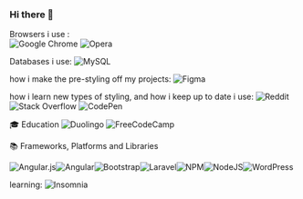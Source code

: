 ### Hi there 👋

<!--
**liamvdm2/liamvdm2** is a ✨ _special_ ✨ repository because its `README.md` (this file) appears on your GitHub profile.

Here are some ideas to get you started:

- 🔭 I’m currently working on ...
- 🌱 I’m currently learning ...
- 👯 I’m looking to collaborate on ...
- 🤔 I’m looking for help with ...
- 💬 Ask me about ...
- 📫 How to reach me: ...
- 😄 Pronouns: ...
- ⚡ Fun fact: ...
-->

Browsers i use :
<br>
![Google Chrome](https://img.shields.io/badge/Google%20Chrome-4285F4?style=for-the-badge&logo=GoogleChrome&logoColor=white) ![Opera](https://img.shields.io/badge/Opera-FF1B2D?style=for-the-badge&logo=Opera&logoColor=white)

Databases i use:
![MySQL](https://img.shields.io/badge/mysql-%2300f.svg?style=for-the-badge&logo=mysql&logoColor=white)

how i make the pre-styling off my projects:
![Figma](https://img.shields.io/badge/figma-%23F24E1E.svg?style=for-the-badge&logo=figma&logoColor=white)

how i learn new types of styling, and how i keep up to date i use:
![Reddit](https://img.shields.io/badge/Reddit-%23FF4500.svg?style=for-the-badge&logo=Reddit&logoColor=white) ![Stack Overflow](https://img.shields.io/badge/-Stackoverflow-FE7A16?style=for-the-badge&logo=stack-overflow&logoColor=white) ![CodePen](https://img.shields.io/badge/Codepen-000000?style=for-the-badge&logo=codepen&logoColor=white)

🎓 Education
![Duolingo](https://img.shields.io/badge/Duolingo-%234DC730.svg?style=for-the-badge&logo=Duolingo&logoColor=white)
![FreeCodeCamp](https://img.shields.io/badge/Freecodecamp-%23123.svg?&style=for-the-badge&logo=freecodecamp&logoColor=green)

📚 Frameworks, Platforms and Libraries

![Angular.js](https://img.shields.io/badge/angular.js-%23E23237.svg?style=for-the-badge&logo=angularjs&logoColor=white)![Angular](https://img.shields.io/badge/angular-%23DD0031.svg?style=for-the-badge&logo=angular&logoColor=white)![Bootstrap](https://img.shields.io/badge/bootstrap-%238511FA.svg?style=for-the-badge&logo=bootstrap&logoColor=white)![Laravel](https://img.shields.io/badge/laravel-%23FF2D20.svg?style=for-the-badge&logo=laravel&logoColor=white)![NPM](https://img.shields.io/badge/NPM-%23CB3837.svg?style=for-the-badge&logo=npm&logoColor=white)![NodeJS](https://img.shields.io/badge/node.js-6DA55F?style=for-the-badge&logo=node.js&logoColor=white)![WordPress](https://img.shields.io/badge/WordPress-%23117AC9.svg?style=for-the-badge&logo=WordPress&logoColor=white)

learning: 
![Insomnia](https://img.shields.io/badge/Insomnia-black?style=for-the-badge&logo=insomnia&logoColor=5849BE)







